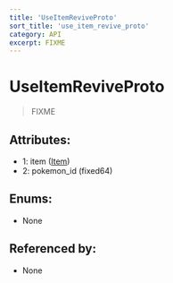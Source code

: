 ```yaml
---
title: 'UseItemReviveProto'
sort_title: 'use_item_revive_proto'
category: API
excerpt: FIXME
---
```


# UseItemReviveProto

> FIXME

## Attributes:

- 1: item ([Item](../../enums/Item/))
- 2: pokemon_id (fixed64)

## Enums:

- None

## Referenced by:

- None
